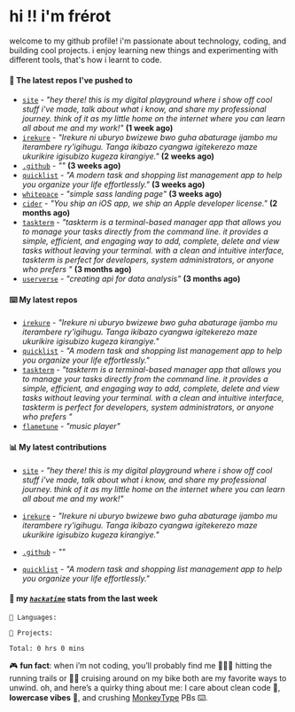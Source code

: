 # hi !! i'm frérot
welcome to my github profile! i'm passionate about technology, coding, and building cool projects. i enjoy learning new things and experimenting with different tools, that's how i learnt to code.


#### 👷 The latest repos I've pushed to

- [`site`](https://github.com/frer0t/site) - _"hey there! this is my digital playground where i show off cool stuff i've made, talk about what i know, and share my professional journey. think of it as my little home on the internet where you can learn all about me and my work!"_ **(1 week ago)**
- [`irekure`](https://github.com/frer0t/irekure) - _"Irekure ni uburyo bwizewe bwo guha abaturage ijambo mu iterambere ry'igihugu. Tanga ikibazo cyangwa igitekerezo maze ukurikire igisubizo kugeza kirangiye."_ **(2 weeks ago)**
- [`.github`](https://github.com/thok-ltd/.github) - _""_ **(3 weeks ago)**
- [`quicklist`](https://github.com/frer0t/quicklist) - _"A modern task and shopping list management app to help you organize your life effortlessly."_ **(3 weeks ago)**
- [`whitepace`](https://github.com/frer0t/whitepace) - _"simple sass landing page"_ **(3 weeks ago)**
- [`cider`](https://github.com/hackclub/cider) - _"You ship an iOS app, we ship an Apple developer license."_ **(2 months ago)**
- [`taskterm`](https://github.com/frer0t/taskterm) - _"taskterm is a terminal-based manager app that allows you to manage your tasks directly from the command line. it provides a simple, efficient, and engaging way to add, complete, delete and view tasks without leaving your terminal. with a clean and intuitive interface, taskterm is perfect for developers, system administrators, or anyone who prefers "_ **(3 months ago)**
- [`userverse`](https://github.com/frer0t/userverse) - _"creating api for data analysis"_ **(3 months ago)**

#### ⌨️ My latest repos

- [`irekure`](https://github.com/frer0t/irekure) - _"Irekure ni uburyo bwizewe bwo guha abaturage ijambo mu iterambere ry'igihugu. Tanga ikibazo cyangwa igitekerezo maze ukurikire igisubizo kugeza kirangiye."_
- [`quicklist`](https://github.com/frer0t/quicklist) - _"A modern task and shopping list management app to help you organize your life effortlessly."_
- [`taskterm`](https://github.com/frer0t/taskterm) - _"taskterm is a terminal-based manager app that allows you to manage your tasks directly from the command line. it provides a simple, efficient, and engaging way to add, complete, delete and view tasks without leaving your terminal. with a clean and intuitive interface, taskterm is perfect for developers, system administrators, or anyone who prefers "_
- [`flametune`](https://github.com/frer0t/flametune) - _"music player"_

#### 📊 My latest contributions

- [`site`](https://github.com/frer0t/site) - _"hey there! this is my digital playground where i show off cool stuff i've made, talk about what i know, and share my professional journey. think of it as my little home on the internet where you can learn all about me and my work!"_

- [`irekure`](https://github.com/frer0t/irekure) - _"Irekure ni uburyo bwizewe bwo guha abaturage ijambo mu iterambere ry'igihugu. Tanga ikibazo cyangwa igitekerezo maze ukurikire igisubizo kugeza kirangiye."_

- [`.github`](https://github.com/thok-ltd/.github) - _""_

- [`quicklist`](https://github.com/frer0t/quicklist) - _"A modern task and shopping list management app to help you organize your life effortlessly."_


#### 📡 my [_`hackatime`_](https://hackatime.hackclub.com) stats from the last week

```text
💾 Languages:

💼 Projects:

Total: 0 hrs 0 mins
```

🎮 **fun fact**: when i’m not coding, you’ll probably find me 🏃🏽‍♂️ hitting the running trails or 🚴‍♂ cruising around on my bike both are my favorite
ways to unwind. oh, and here’s a quirky thing about me: I care about clean code 🧼, **lowercase vibes** 🔡, and crushing [MonkeyType](https://monkeytype.com/profile/frerot) PBs ⌨️.